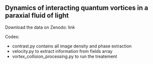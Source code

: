 ## Dynamics of interacting quantum vortices in a paraxial fluid of light

Download the data on Zenodo: link

Codes:
- contrast.py contains all image density and phase extraction
- velocity.py to extract information from fields array
- vortex_collision_processing.py to run the treatement